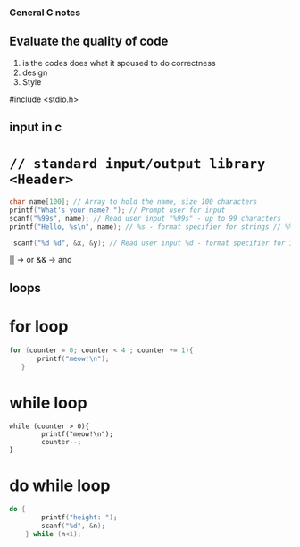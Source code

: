 ### General C notes 
## Evaluate the quality of code

1. is the codes does what it spoused to do correctness
2. design 
3. Style 

#include <stdio.h>  


## input in c  
# `// standard input/output library <Header> `

```c
char name[100]; // Array to hold the name, size 100 characters
printf("What's your name? "); // Prompt user for input
scanf("%99s", name); // Read user input "%99s" - up to 99 characters
printf("Hello, %s\n", name); // %s - format specifier for strings // %% = escape sequence for literal %
```
```c
 scanf("%d %d", &x, &y); // Read user input %d - format specifier for integers
 ```


 || -> or 
 && -> and

 ## loops 

 # for loop 
 ```c
 for (counter = 0; counter < 4 ; counter += 1){
        printf("meow!\n");
    }
```
# while loop
```
while (counter > 0){
        printf("meow!\n");
        counter--;
}
```

# do while loop
``` c
do {
        printf("height: ");
        scanf("%d", &n);
    } while (n<1);

```



